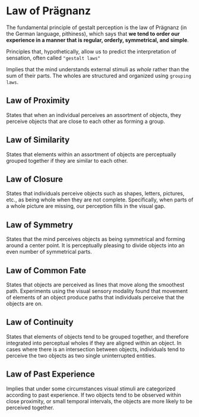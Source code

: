 # Law of Prägnanz

The fundamental principle of gestalt perception is the law of Prägnanz (in the German language, pithiness), which says that **we tend to order our experience in a manner that is regular, orderly, symmetrical, and simple**.

Principles that, hypothetically, allow us to predict the interpretation of sensation, often called `"gestalt laws"`

Implies that the mind understands external stimuli as _whole_ rather than the sum of their parts. The wholes are structured and organized using `grouping laws`.

## Law of Proximity

States that when an individual perceives an assortment of objects, they perceive objects that are close to each other as forming a group.

## Law of Similarity

States that elements within an assortment of objects are perceptually grouped together if they are similar to each other.

## Law of Closure

States that individuals perceive objects such as shapes, letters, pictures, etc., as being whole when they are not complete. Specifically, when parts of a whole picture are missing, our perception fills in the visual gap.

## Law of Symmetry

States that the mind perceives objects as being symmetrical and forming around a center point. It is perceptually pleasing to divide objects into an even number of symmetrical parts.

## Law of Common Fate

States that objects are perceived as lines that move along the smoothest path. Experiments using the visual sensory modality found that movement of elements of an object produce paths that individuals perceive that the objects are on.

## Law of Continuity

States that elements of objects tend to be grouped together, and therefore integrated into perceptual wholes if they are aligned within an object. In cases where there is an intersection between objects, individuals tend to perceive the two objects as two single uninterrupted entities.

## Law of Past Experience

Implies that under some circumstances visual stimuli are categorized according to past experience. If two objects tend to be observed within close proximity, or small temporal intervals, the objects are more likely to be perceived together.
